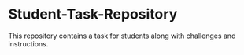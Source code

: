 # Student-Task-Repository
This repository contains a task for students along with challenges and instructions.
